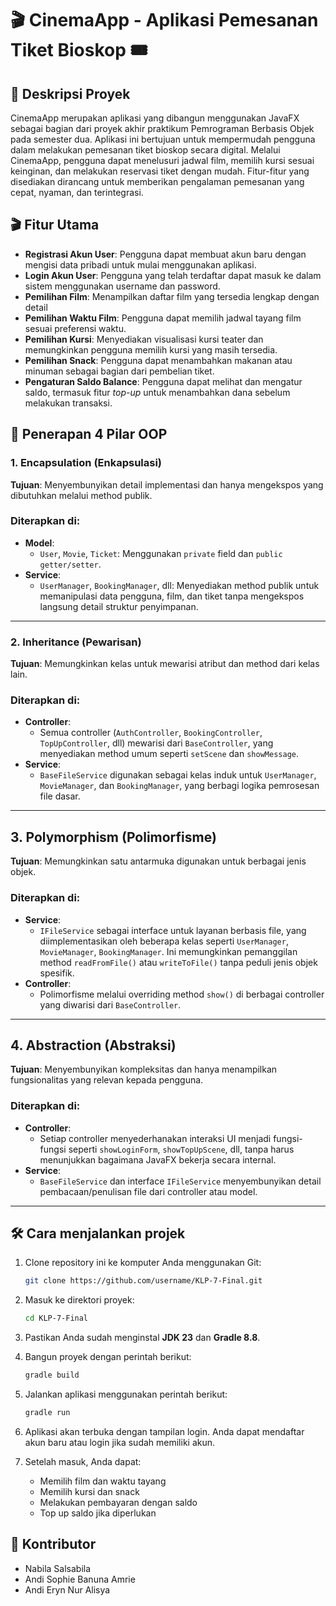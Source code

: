 # 🎬 CinemaApp - Aplikasi Pemesanan Tiket Bioskop 🎟️



## 📝 Deskripsi Proyek
CinemaApp merupakan aplikasi yang dibangun menggunakan JavaFX sebagai bagian dari proyek akhir praktikum Pemrograman Berbasis Objek pada semester dua. Aplikasi ini bertujuan untuk mempermudah pengguna dalam melakukan pemesanan tiket bioskop secara digital. Melalui CinemaApp, pengguna dapat menelusuri jadwal film, memilih kursi sesuai keinginan, dan melakukan reservasi tiket dengan mudah. Fitur-fitur yang disediakan dirancang untuk memberikan pengalaman pemesanan yang cepat, nyaman, dan terintegrasi.

## 🎬 Fitur Utama

- **Registrasi Akun User**: Pengguna dapat membuat akun baru dengan mengisi data pribadi untuk mulai menggunakan aplikasi.
- **Login Akun User**: Pengguna yang telah terdaftar dapat masuk ke dalam sistem menggunakan username dan password.
- **Pemilihan Film**: Menampilkan daftar film yang tersedia lengkap dengan detail
- **Pemilihan Waktu Film**: Pengguna dapat memilih jadwal tayang film sesuai preferensi waktu.
- **Pemilihan Kursi**: Menyediakan visualisasi kursi teater dan memungkinkan pengguna memilih kursi yang masih tersedia.
- **Pemilihan Snack**: Pengguna dapat menambahkan makanan atau minuman sebagai bagian dari pembelian tiket.
- **Pengaturan Saldo Balance**: Pengguna dapat melihat dan mengatur saldo, termasuk fitur *top-up* untuk menambahkan dana sebelum melakukan transaksi.

## 🧩 Penerapan 4 Pilar OOP 

### 1. Encapsulation (Enkapsulasi)

**Tujuan**: Menyembunyikan detail implementasi dan hanya mengekspos yang dibutuhkan melalui method publik.

### Diterapkan di:
- **Model**:
  - `User`, `Movie`, `Ticket`: Menggunakan `private` field dan `public getter/setter`.
- **Service**:
  - `UserManager`, `BookingManager`, dll: Menyediakan method publik untuk memanipulasi data pengguna, film, dan tiket tanpa mengekspos langsung detail struktur penyimpanan.

---

### 2. Inheritance (Pewarisan)

**Tujuan**: Memungkinkan kelas untuk mewarisi atribut dan method dari kelas lain.

### Diterapkan di:
- **Controller**:
  - Semua controller (`AuthController`, `BookingController`, `TopUpController`, dll) mewarisi dari `BaseController`, yang menyediakan method umum seperti `setScene` dan `showMessage`.
- **Service**:
  - `BaseFileService` digunakan sebagai kelas induk untuk `UserManager`, `MovieManager`, dan `BookingManager`, yang berbagi logika pemrosesan file dasar.

---

## 3. Polymorphism (Polimorfisme)

**Tujuan**: Memungkinkan satu antarmuka digunakan untuk berbagai jenis objek.

### Diterapkan di:
- **Service**:
  - `IFileService` sebagai interface untuk layanan berbasis file, yang diimplementasikan oleh beberapa kelas seperti `UserManager`, `MovieManager`, `BookingManager`. Ini memungkinkan pemanggilan method `readFromFile()` atau `writeToFile()` tanpa peduli jenis objek spesifik.
- **Controller**:
  - Polimorfisme melalui overriding method `show()` di berbagai controller yang diwarisi dari `BaseController`.

---

## 4. Abstraction (Abstraksi)

**Tujuan**: Menyembunyikan kompleksitas dan hanya menampilkan fungsionalitas yang relevan kepada pengguna.

### Diterapkan di:
- **Controller**:
  - Setiap controller menyederhanakan interaksi UI menjadi fungsi-fungsi seperti `showLoginForm`, `showTopUpScene`, dll, tanpa harus menunjukkan bagaimana JavaFX bekerja secara internal.
- **Service**:
  - `BaseFileService` dan interface `IFileService` menyembunyikan detail pembacaan/penulisan file dari controller atau model.

---
## 🛠️ Cara menjalankan projek

1. Clone repository ini ke komputer Anda menggunakan Git:

    ```bash
    git clone https://github.com/username/KLP-7-Final.git
    ```

2. Masuk ke direktori proyek:

    ```bash
    cd KLP-7-Final
    ```

3. Pastikan Anda sudah menginstal **JDK 23** dan **Gradle 8.8**.

4. Bangun proyek dengan perintah berikut:

    ```bash
    gradle build
    ```

5. Jalankan aplikasi menggunakan perintah berikut:

    ```bash
    gradle run
    ```

6. Aplikasi akan terbuka dengan tampilan login. Anda dapat mendaftar akun baru atau login jika sudah memiliki akun.

7. Setelah masuk, Anda dapat:
    - Memilih film dan waktu tayang
    - Memilih kursi dan snack
    - Melakukan pembayaran dengan saldo
    - Top up saldo jika diperlukan

## 👥 Kontributor
- Nabila Salsabila
- Andi Sophie Banuna Amrie
- Andi Eryn Nur Alisya




